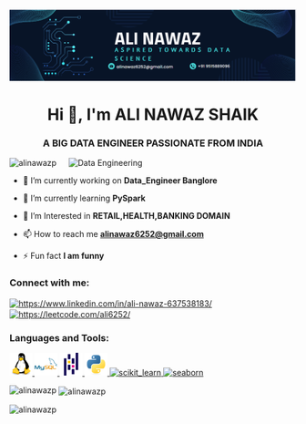![logo](https://github.com/AliNawazp/AliNawazp/blob/main/logo.png)
<h1 align="center">Hi 👋, I'm ALI NAWAZ SHAIK</h1>
<h3 align="center">A BIG DATA ENGINEER PASSIONATE FROM INDIA</h3>
<img align="right"alt="Data Engineering"width="400"src="[https://i.pinimg.com/originals/77/29/f4/7729f4ebf5dd3d6754dee0ed5837ef77.gif](https://www.google.com/url?sa=i&url=https%3A%2F%2Fadhyayonline.com%2Fproduct%2Fbig-data-engineering%2F&psig=AOvVaw2IlO1LlOQBCccJ6hHqsoSq&ust=1740150724961000&source=images&cd=vfe&opi=89978449&ved=0CBQQjRxqFwoTCKjn_-HE0osDFQAAAAAdAAAAABAE)">

<p align="left"> <img src="[https://komarev.com/ghpvc/?username=alinawazp&label=Profile%20views&color=0e75b6&style=flat](https://www.google.com/url?sa=i&url=https%3A%2F%2Fadhyayonline.com%2Fproduct%2Fbig-data-engineering%2F&psig=AOvVaw2IlO1LlOQBCccJ6hHqsoSq&ust=1740150724961000&source=images&cd=vfe&opi=89978449&ved=0CBQQjRxqFwoTCKjn_-HE0osDFQAAAAAdAAAAABAE)" alt="alinawazp" /> </p>

- 🔭 I’m currently working on **Data_Engineer Banglore**

- 🌱 I’m currently learning **PySpark**

- 👯 I’m Interested in **RETAIL,HEALTH,BANKING DOMAIN**

- 📫 How to reach me **alinawaz6252@gmail.com**

- ⚡ Fun fact **I am funny**

<h3 align="left">Connect with me:</h3>
<p align="left">
<a href="https://linkedin.com/in/https://www.linkedin.com/in/ali-nawaz-637538183/" target="blank"><img align="center" src="https://raw.githubusercontent.com/rahuldkjain/github-profile-readme-generator/master/src/images/icons/Social/linked-in-alt.svg" alt="https://www.linkedin.com/in/ali-nawaz-637538183/" height="30" width="40" /></a>
<a href="https://www.leetcode.com/https://leetcode.com/ali6252/" target="blank"><img align="center" src="https://raw.githubusercontent.com/rahuldkjain/github-profile-readme-generator/master/src/images/icons/Social/leet-code.svg" alt="https://leetcode.com/ali6252/" height="30" width="40" /></a>
</p>

<h3 align="left">Languages and Tools:</h3>
<p align="left"> <a href="https://www.linux.org/" target="_blank" rel="noreferrer"> <img src="https://raw.githubusercontent.com/devicons/devicon/master/icons/linux/linux-original.svg" alt="linux" width="40" height="40"/> </a> <a href="https://www.mysql.com/" target="_blank" rel="noreferrer"> <img src="https://raw.githubusercontent.com/devicons/devicon/master/icons/mysql/mysql-original-wordmark.svg" alt="mysql" width="40" height="40"/> </a> <a href="https://pandas.pydata.org/" target="_blank" rel="noreferrer"> <img src="https://raw.githubusercontent.com/devicons/devicon/2ae2a900d2f041da66e950e4d48052658d850630/icons/pandas/pandas-original.svg" alt="pandas" width="40" height="40"/> </a> <a href="https://www.python.org" target="_blank" rel="noreferrer"> <img src="https://raw.githubusercontent.com/devicons/devicon/master/icons/python/python-original.svg" alt="python" width="40" height="40"/> </a> <a href="https://scikit-learn.org/" target="_blank" rel="noreferrer"> <img src="https://upload.wikimedia.org/wikipedia/commons/0/05/Scikit_learn_logo_small.svg" alt="scikit_learn" width="40" height="40"/> </a> <a href="https://seaborn.pydata.org/" target="_blank" rel="noreferrer"> <img src="https://seaborn.pydata.org/_images/logo-mark-lightbg.svg" alt="seaborn" width="40" height="40"/> </a> </p>


<p><img align="left" src="https://github-readme-stats.vercel.app/api/top-langs?username=alinawazp&show_icons=true&locale=en&layout=compact" alt="alinawazp" /></p>

<p>&nbsp;<img align="center" src="https://github-readme-stats.vercel.app/api?username=alinawazp&show_icons=true&locale=en" alt="alinawazp" /></p>

<p><img align="center" src="https://github-readme-streak-stats.herokuapp.com/?user=alinawazp&" alt="alinawazp" /></p>
